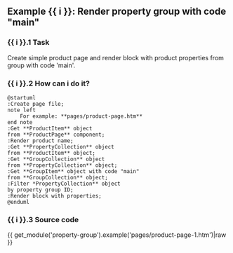 ## Example {{ i }}: Render property group with code "main" 

### {{ i }}.1 Task

Create simple product page and render block with product properties from group with code 'main'.

### {{ i }}.2 How can i do it?

```plantuml
@startuml
:Create page file;
note left
    For example: **pages/product-page.htm**
end note
:Get **ProductItem** object
from **ProductPage** component;
:Render product name;
:Get **PropertyCollection** object
from **ProductItem** object;
:Get **GroupCollection** object
from **PropertyCollection** object;
:Get **GroupItem** object with code "main"
from **GroupCollection** object;
:Filter *PropertyCollection** object
by property group ID;
:Render block with properties;
@enduml
```

### {{ i }}.3 Source code

{{ get_module('property-group').example('pages/product-page-1.htm')|raw }}